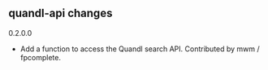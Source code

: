 quandl-api changes
------------------

0.2.0.0

* Add a function to access the Quandl search API. 
  Contributed by mwm / fpcomplete.

